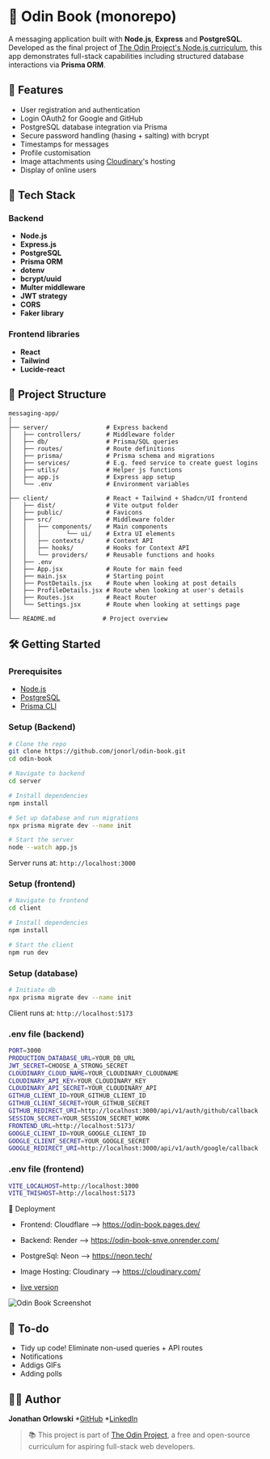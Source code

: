# 📝 Odin Book (monorepo)

A messaging application built with **Node.js**, **Express** and **PostgreSQL**. Developed as the final project of [The Odin Project's Node.js curriculum](https://www.theodinproject.com/lessons/node-path-nodejs-odin-book), this app demonstrates full-stack capabilities including structured database interactions via **Prisma ORM**.

## 🚀 Features

- User registration and authentication
- Login OAuth2 for Google and GitHub
- PostgreSQL database integration via Prisma
- Secure password handling (hasing + salting)  with bcrypt
- Timestamps for messages
- Profile customisation
- Image attachments using [Cloudinary](https://cloudinary.com/)'s hosting
- Display of online users

## 🧱 Tech Stack

### Backend
- **Node.js**
- **Express.js**
- **PostgreSQL**
- **Prisma ORM**
- **dotenv**
- **bcrypt/uuid**
- **Multer middleware**
- **JWT strategy**
- **CORS**
- **Faker library**

### Frontend libraries
- **React**
- **Tailwind**
- **Lucide-react**

## 📁 Project Structure

```
messaging-app/
│
├── server/                # Express backend
│   ├── controllers/       # Middleware folder
│   ├── db/                # Prisma/SQL queries
│   ├── routes/            # Route definitions
│   ├── prisma/            # Prisma schema and migrations
│   ├── services/          # E.g. feed service to create guest logins
│   ├── utils/             # Helper js functions
│   ├── app.js             # Express app setup
│   └── .env               # Environment variables
│
├── client/                # React + Tailwind + Shadcn/UI frontend
│   ├── dist/              # Vite output folder
│   ├── public/            # Favicons
│   ├── src/               # Middleware folder
│   │   ├── components/    # Main components
│   │   │       └── ui/    # Extra UI elements
│   │   ├── contexts/      # Context API
│   │   ├── hooks/         # Hooks for Context API
│   │   └── providers/     # Reusable functions and hooks
│   ├── .env
│   ├── App.jsx            # Route for main feed
│   ├── main.jsx           # Starting point 
│   ├── PostDetails.jsx    # Route when looking at post details
│   ├── ProfileDetails.jsx # Route when looking at user's details
│   ├── Routes.jsx         # React Router
│   └── Settings.jsx       # Route when looking at settings page
│
└── README.md             # Project overview
```

## 🛠️ Getting Started

### Prerequisites

- [Node.js](https://nodejs.org/)
- [PostgreSQL](https://www.postgresql.org/)
- [Prisma CLI](https://www.prisma.io/)

### Setup (Backend)

```bash
# Clone the repo
git clone https://github.com/jonorl/odin-book.git
cd odin-book

# Navigate to backend
cd server

# Install dependencies
npm install

# Set up database and run migrations
npx prisma migrate dev --name init

# Start the server
node --watch app.js
```

Server runs at: `http://localhost:3000`

### Setup (frontend)

```bash
# Navigate to frontend
cd client

# Install dependencies
npm install

# Start the client
npm run dev
```

### Setup (database)

```bash
# Initiate db
npx prisma migrate dev --name init
```
Client runs at: `http://localhost:5173`

### .env file (backend)
```bash
PORT=3000
PRODUCTION_DATABASE_URL=YOUR_DB_URL
JWT_SECRET=CHOOSE_A_STRONG_SECRET
CLOUDINARY_CLOUD_NAME=YOUR_CLOUDINARY_CLOUDNAME
CLOUDINARY_API_KEY=YOUR_CLOUDINARY_KEY
CLOUDINARY_API_SECRET=YOUR_CLOUDINARY_API
GITHUB_CLIENT_ID=YOUR_GITHUB_CLIENT_ID
GITHUB_CLIENT_SECRET=YOUR_GITHUB_SECRET
GITHUB_REDIRECT_URI=http://localhost:3000/api/v1/auth/github/callback
SESSION_SECRET=YOUR_SESSION_SECRET_WORK
FRONTEND_URL=http://localhost:5173/
GOOGLE_CLIENT_ID=YOUR_GOOGLE_CLIENT_ID
GOOGLE_CLIENT_SECRET=YOUR_GOOGLE_SECRET
GOOGLE_REDIRECT_URI=http://localhost:3000/api/v1/auth/google/callback
```

### .env file (frontend)
```bash
VITE_LOCALHOST=http://localhost:3000
VITE_THISHOST=http://localhost:5173
```

🚀 Deployment

* Frontend: Cloudflare --> https://odin-book.pages.dev/
* Backend: Render --> https://odin-book-snve.onrender.com/
* PostgreSql: Neon --> https://neon.tech/
* Image Hosting: Cloudinary --> https://cloudinary.com/

* [live version](https://odin-book.pages.dev/)

![Odin Book Screenshot](https://res.cloudinary.com/dqqdfeuo1/image/upload/v1754577758/Screenshot_2025-08-07_174225_upzgrc.png "Screenshot of my Odin Book")

## 🧱 To-do

- Tidy up code! Eliminate non-used queries + API routes
- Notifications
- Addigs GIFs
- Adding polls

## 👨‍💻 Author

**Jonathan Orlowski**
*[GitHub](https://github.com/jonorl)
*[LinkedIn](https://www.linkedin.com/in/jonathan-orlowski-58910b21/)

> 📚 This project is part of [The Odin Project](https://www.theodinproject.com/), a free and open-source curriculum for aspiring full-stack web developers.
